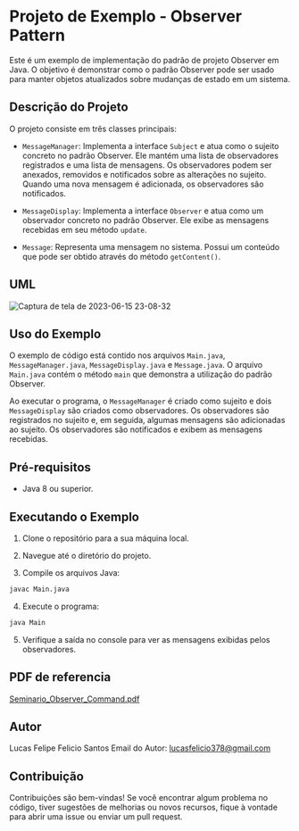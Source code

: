 # Projeto de Exemplo - Observer Pattern

Este é um exemplo de implementação do padrão de projeto Observer em Java. O objetivo é demonstrar como o padrão Observer pode ser usado para manter objetos atualizados sobre mudanças de estado em um sistema.

## Descrição do Projeto

O projeto consiste em três classes principais:

- `MessageManager`: Implementa a interface `Subject` e atua como o sujeito concreto no padrão Observer. Ele mantém uma lista de observadores registrados e uma lista de mensagens. Os observadores podem ser anexados, removidos e notificados sobre as alterações no sujeito. Quando uma nova mensagem é adicionada, os observadores são notificados.

- `MessageDisplay`: Implementa a interface `Observer` e atua como um observador concreto no padrão Observer. Ele exibe as mensagens recebidas em seu método `update`.

- `Message`: Representa uma mensagem no sistema. Possui um conteúdo que pode ser obtido através do método `getContent()`.

## UML

![Captura de tela de 2023-06-15 23-08-32](https://github.com/LucasFelipe2142/Seminario_observer/assets/106194018/4fa4ff00-7641-487f-8907-5b8b04ed0ab5)

## Uso do Exemplo

O exemplo de código está contido nos arquivos `Main.java`, `MessageManager.java`, `MessageDisplay.java` e `Message.java`. O arquivo `Main.java` contém o método `main` que demonstra a utilização do padrão Observer.

Ao executar o programa, o `MessageManager` é criado como sujeito e dois `MessageDisplay` são criados como observadores. Os observadores são registrados no sujeito e, em seguida, algumas mensagens são adicionadas ao sujeito. Os observadores são notificados e exibem as mensagens recebidas.

## Pré-requisitos

- Java 8 ou superior.

## Executando o Exemplo

1. Clone o repositório para a sua máquina local.

2. Navegue até o diretório do projeto.

3. Compile os arquivos Java:

```bash
javac Main.java
```

4. Execute o programa:

```bash
java Main
```

5. Verifique a saída no console para ver as mensagens exibidas pelos observadores.

## PDF de referencia

[Seminario_Observer_Command.pdf](https://github.com/LucasFelipe2142/Seminario_observer/files/11770405/Seminario_Observer_Command.pdf)


## Autor

Lucas Felipe Felicio Santos
Email do Autor: lucasfelicio378@gmail.com

## Contribuição

Contribuições são bem-vindas! Se você encontrar algum problema no código, tiver sugestões de melhorias ou novos
recursos, fique à vontade para abrir uma issue ou enviar um pull request.

